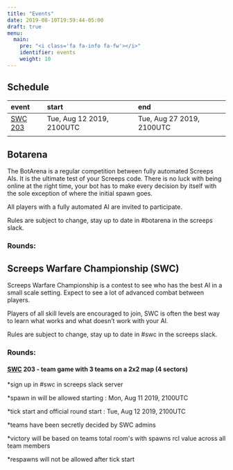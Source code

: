 ```yaml
---
title: "Events"
date: 2019-08-10T19:59:44-05:00
draft: true
menu:
  main:
    pre: "<i class='fa fa-info fa-fw'></i>"
    identifier: events
    weight: 10
---
```


## Schedule

| event              | start                     | end                       |
|:-------------------|:--------------------------|:--------------------------|
| [SWC 203](#SWC203) | Tue, Aug 12 2019, 2100UTC | Tue, Aug 27 2019, 2100UTC |
|                    |                           |                           |

<a name="Botarena"></a>
## Botarena
The BotArena is a regular competition between fully automated Screeps AIs. It is the ultimate test of your Screeps code. There is no luck with being online at the right time, your bot has to make every decision by itself with the sole exception of where the initial spawn goes.

All players with a fully automated AI are invited to participate.

Rules are subject to change, stay up to date in #botarena in the screeps slack.

### Rounds:

<a name="SWC"></a>
## Screeps Warfare Championship (SWC)
Screeps Warfare Championship is a contest to see who has the best AI in a small scale setting. Expect to see a lot of advanced combat between players.

Players of all skill levels are encouraged to join, SWC is often the best way to learn what works and what doesn’t work with your AI.

Rules are subject to change, stay up to date in #swc in the screeps slack.

### Rounds:
<a name="SWC203"></a>
#### [SWC](#SWC) 203 - team game with 3 teams on a 2x2 map (4 sectors)

*sign up in #swc in screeps slack server

*spawn in will be allowed starting : Mon, Aug 11 2019, 2100UTC

*tick start and official round start : Tue, Aug 12 2019, 2100UTC

*teams have been secretly decided by SWC admins

*victory will be based on teams total room's with spawns rcl value across all team members

*respawns will not be allowed after tick start